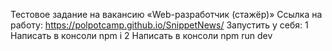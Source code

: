 Тестовое задание на вакансию «Web-разработчик (стажёр)»
Ссылка на работу: https://polpotcamp.github.io/SnippetNews/
Запустить у себя: 
1 Написать в консоли npm i
2 Написать в консоли npm run dev
